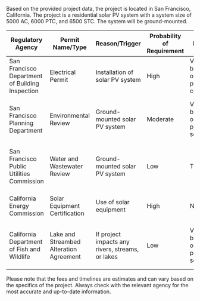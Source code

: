 Based on the provided project data, the project is located in San Francisco, California. The project is a residential solar PV system with a system size of 5000 AC, 6000 PTC, and 6500 STC. The system will be ground-mounted.

| Regulatory Agency | Permit Name/Type | Reason/Trigger | Probability of Requirement | Fees | Application Review Timeline | Public Process | Additional Notes | Permit Download/Obtainment URL |
|-------------------|------------------|----------------|----------------------------|------|-----------------------------|----------------|------------------|-------------------------------|
| San Francisco Department of Building Inspection | Electrical Permit | Installation of solar PV system | High | Varies based on project cost | 2-3 weeks | None | Required for all electrical work | [Electrical Permit Application](https://sfdbi.org/sites/default/files/migrated/FileCenter/Documents/Electrical/Permit_Application.pdf) |
| San Francisco Planning Department | Environmental Review | Ground-mounted solar PV system | Moderate | Varies based on project scope | 30-90 days | May require public hearing | Required for projects that may have significant environmental impact | [Environmental Review Application](https://sfplanning.org/resource/environmental-application) |
| San Francisco Public Utilities Commission | Water and Wastewater Review | Ground-mounted solar PV system | Low | TBD | TBD | None | Required for projects that may impact water and wastewater systems | Contact agency directly |
| California Energy Commission | Solar Equipment Certification | Use of solar equipment | High | None | Immediate | None | All solar equipment must be certified | [Solar Equipment Lists](https://www.energy.ca.gov/programs-and-topics/programs/solar-equipment-lists) |
| California Department of Fish and Wildlife | Lake and Streambed Alteration Agreement | If project impacts any rivers, streams, or lakes | Low | Varies based on project scope | 60-120 days | May require public hearing | Required if project impacts any rivers, streams, or lakes | [LSA Application](https://wildlife.ca.gov/Conservation/LSA/Apply) |

Please note that the fees and timelines are estimates and can vary based on the specifics of the project. Always check with the relevant agency for the most accurate and up-to-date information.